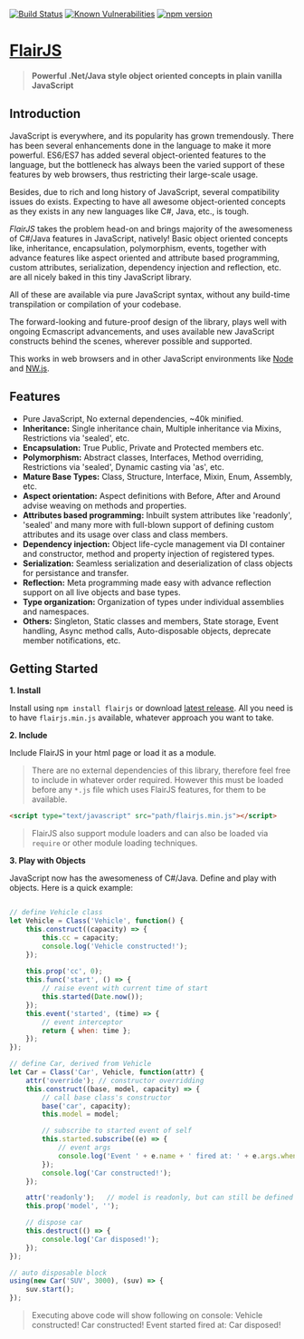 [![Build Status](https://travis-ci.com/vikasburman/flairjs.svg?branch=master)](https://travis-ci.com/vikasburman/flairjs) 
[![Known Vulnerabilities](https://snyk.io/test/github/vikasburman/flairjs/badge.svg?targetFile=package.json)](https://snyk.io/test/github/vikasburman/flairjs?targetFile=package.json) 
[![npm version](https://badge.fury.io/js/flairjs.svg)](https://badge.fury.io/js/flairjs)

[FlairJS](https://flairjs.com)
===
> **Powerful .Net/Java style object oriented concepts in plain vanilla JavaScript**

Introduction
---

JavaScript is everywhere, and its popularity has grown tremendously. There has been several enhancements done in the language to make it more powerful. ES6/ES7 has added several object-oriented features to the language, but the bottleneck has always been the varied support of these features by web browsers, thus restricting their large-scale usage.


Besides, due to rich and long history of JavaScript, several compatibility issues do exists. Expecting to have all awesome object-oriented concepts as they exists in any new languages like C#, Java, etc., is tough.

_FlairJS_ takes the problem head-on and brings majority of the awesomeness of C#/Java features in JavaScript, natively! Basic object oriented concepts like, inheritance, encapsulation, polymorphism, events, together with advance features like aspect oriented and attribute based programming, custom attributes, serialization, 
dependency injection and reflection, etc. are all nicely baked in this tiny JavaScript library.

All of these are available via pure JavaScript syntax, without any build-time transpilation or compilation 
of your codebase.
                  
The forward-looking and future-proof design of the library, plays well with ongoing Ecmascript advancements, and uses available new JavaScript constructs behind the scenes, wherever possible and supported.

This works in web browsers and in other JavaScript environments like [Node](https://nodejs.org) and [NW.js](https://nwjs.io/).

Features
---
* Pure JavaScript, No external dependencies, ~40k minified.
* **Inheritance:** Single inheritance chain, Multiple inheritance via Mixins, Restrictions via 'sealed', etc.
* **Encapsulation:** True Public, Private and Protected members etc.
* **Polymorphism:** Abstract classes, Interfaces, Method overriding, Restrictions via 'sealed', Dynamic casting via 'as', etc.
* **Mature Base Types:** Class, Structure, Interface, Mixin, Enum, Assembly, etc.
* **Aspect orientation:** Aspect definitions with Before, After and Around advise weaving on methods and properties.
* **Attributes based programming:** Inbuilt system attributes like 'readonly', 'sealed' and many more with full-blown support of defining custom attributes and its usage over class and class members.
* **Dependency injection:** Object life-cycle management via DI container and constructor, method and property injection of registered types.
* **Serialization:** Seamless serialization and deserialization of class objects for persistance and transfer.
* **Reflection:** Meta programming made easy with advance reflection support on all live objects and base types.
* **Type organization:** Organization of types under individual assemblies and namespaces.
* **Others:** Singleton, Static classes and members, State storage, Event handling, Async method calls, Auto-disposable objects, deprecate member notifications, etc.

Getting Started
---
**1. Install**

Install using `npm install flairjs` or download [latest release](https://github.com/vikasburman/flairjs/releases/latest). All you need is to have `flairjs.min.js` available, whatever approach you want to take.

**2. Include**

Include FlairJS in your html page or load it as a module.

> There are no external dependencies of this library, therefore feel free to include in whatever order required. However this must be loaded before any `*.js` file which uses FlairJS features, for them to be available.

```html
<script type="text/javascript" src="path/flairjs.min.js"></script>
```

> FlairJS also support module loaders and can also be loaded via `require` or other module loading techniques.

**3. Play with Objects**

JavaScript now has the awesomeness of C#/Java. 
Define and play with objects. Here is a quick example:

```javascript

// define Vehicle class
let Vehicle = Class('Vehicle', function() {
    this.construct((capacity) => {
        this.cc = capacity;
        console.log('Vehicle constructed!');    
    });
    
    this.prop('cc', 0);
    this.func('start', () => {
        // raise event with current time of start
        this.started(Date.now());
    });
    this.event('started', (time) => {
        // event interceptor
        return { when: time };
    });
});

// define Car, derived from Vehicle
let Car = Class('Car', Vehicle, function(attr) {
    attr('override'); // constructor overridding
    this.construct((base, model, capacity) => {
        // call base class's constructor
        base('car', capacity);
        this.model = model;

        // subscribe to started event of self
        this.started.subscribe((e) => {
            // event args 
            console.log('Event ' + e.name + ' fired at: ' + e.args.when);
        });
        console.log('Car constructed!');    
    });

    attr('readonly');   // model is readonly, but can still be defined in constructor
    this.prop('model', '');

    // dispose car
    this.destruct(() => {
        console.log('Car disposed!');
    });     
});

// auto disposable block
using(new Car('SUV', 3000), (suv) => {
    suv.start();
});

```

> Executing above code will show following on console:
> Vehicle constructed!
> Car constructed!
> Event started fired at: <time>
> Car disposed!